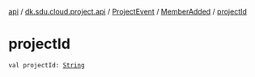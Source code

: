 [api](../../../index.md) / [dk.sdu.cloud.project.api](../../index.md) / [ProjectEvent](../index.md) / [MemberAdded](index.md) / [projectId](./project-id.md)

# projectId

`val projectId: `[`String`](https://kotlinlang.org/api/latest/jvm/stdlib/kotlin/-string/index.html)